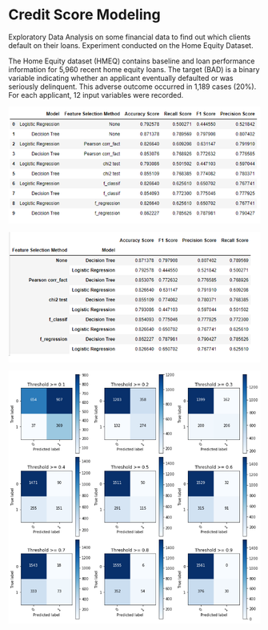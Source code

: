 # Credit Score Modeling
 
Exploratory Data Analysis on some financial data to find out which clients default on their loans. Experiment conducted on the Home Equity Dataset.

The Home Equity dataset (HMEQ) contains baseline and loan performance information for 5,960 recent home equity loans. The target (BAD) is a binary variable indicating whether an applicant eventually defaulted or was seriously delinquent. This adverse outcome occurred in 1,189 cases (20%). For each applicant, 12 input variables were recorded.

![Model Evalutation](https://github.com/mossydidar/Credit-Score-Modeling/blob/master/Model%20Evaluation.png)

![Feature Selection Methods](https://github.com/mossydidar/Credit-Score-Modeling/blob/master/Feature%20Selection%20Methods.png)

![Correlation Matrices](https://github.com/mossydidar/Credit-Score-Modeling/blob/master/Correlation%20Matrices.png)
